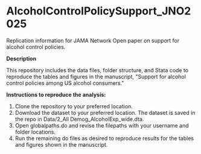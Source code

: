 # AlcoholControlPolicySupport_JNO2025
Replication information for JAMA Network Open paper on support for alcohol control policies. 

**Description**

This repository includes the data files, folder structure, and Stata code to reproduce the tables and figures in the manuscript, "Support for alcohol control policies among US alcohol consumers." 

**Instructions to reproduce the analysis:**

1. Clone the repository to your preferred location.
2. Download the dataset to your preferred location. The dataset is saved in the repo in Data/2_All Demog_AlcoholExp_wide.dta. 
3. Open globalpaths.do and revise the filepaths with your username and folder locations.
4. Run the remaining do files as desired to reproduce results for the tables and figures shown in the manuscript. 
